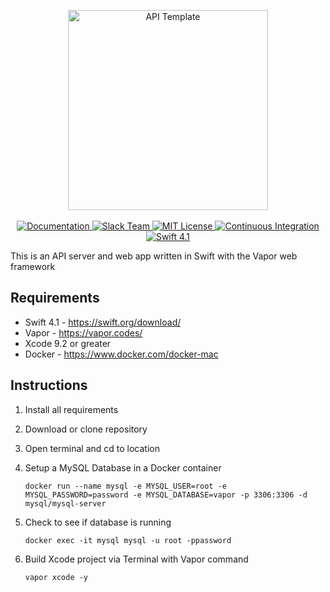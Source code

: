 <p align="center">
    <img src="https://user-images.githubusercontent.com/1342803/36623515-7293b4ec-18d3-11e8-85ab-4e2f8fb38fbd.png" width="320" alt="API Template">
    <br>
    <br>
    <a href="http://docs.vapor.codes/3.0/">
        <img src="http://img.shields.io/badge/read_the-docs-2196f3.svg" alt="Documentation">
    </a>
    <a href="http://vapor.team">
        <img src="http://vapor.team/badge.svg" alt="Slack Team">
    </a>
    <a href="LICENSE">
        <img src="http://img.shields.io/badge/license-MIT-brightgreen.svg" alt="MIT License">
    </a>
    <a href="https://circleci.com/gh/vapor/api-template">
        <img src="https://circleci.com/gh/vapor/api-template.svg?style=shield" alt="Continuous Integration">
    </a>
    <a href="https://swift.org">
        <img src="http://img.shields.io/badge/swift-4.1-brightgreen.svg" alt="Swift 4.1">
    </a>
</center>

This is an API server and web app written in Swift with the Vapor web framework

## Requirements
* Swift 4.1 - <a href="https://swift.org/download/">https://swift.org/download/</a>
* Vapor - <a href="https://vapor.codes/">https://vapor.codes/</a>
* Xcode 9.2 or greater
* Docker - <a href="https://www.docker.com/docker-mac">https://www.docker.com/docker-mac</a>

## Instructions
1. Install all requirements
1. Download or clone repository
1. Open terminal and cd to location
1. Setup a MySQL Database in a Docker container
    
    `docker run --name mysql -e MYSQL_USER=root -e MYSQL_PASSWORD=password -e MYSQL_DATABASE=vapor -p 3306:3306 -d mysql/mysql-server`
    
 1. Check to see if database is running

    `docker exec -it mysql mysql -u root -ppassword`
    
 1. Build Xcode project via Terminal with Vapor command

    `vapor xcode -y`